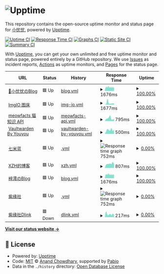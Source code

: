 # ![Upptime](https://img.jerryyang.link/2023/07/08/4.webp)

This repository contains the open-source uptime monitor and status page for [小忧忧](https://www.jerryyang.link), powered by [Upptime](https://github.com/upptime/upptime).

[![Uptime CI](https://github.com/jerryyang-git/Site-operation-detection/workflows/Uptime%20CI/badge.svg)](https://github.com/jerryyang-git/Site-operation-detection/actions?query=workflow%3A%22Uptime+CI%22)
[![Response Time CI](https://github.com/jerryyang-git/Site-operation-detection/workflows/Response%20Time%20CI/badge.svg)](https://github.com/jerryyang-git/Site-operation-detection/actions?query=workflow%3A%22Response+Time+CI%22)
[![Graphs CI](https://github.com/jerryyang-git/Site-operation-detection/workflows/Graphs%20CI/badge.svg)](https://github.com/jerryyang-git/Site-operation-detection/actions?query=workflow%3A%22Graphs+CI%22)
[![Static Site CI](https://github.com/jerryyang-git/Site-operation-detection/workflows/Static%20Site%20CI/badge.svg)](https://github.com/jerryyang-git/Site-operation-detection/actions?query=workflow%3A%22Static+Site+CI%22)
[![Summary CI](https://github.com/jerryyang-git/Site-operation-detection/workflows/Summary%20CI/badge.svg)](https://github.com/jerryyang-git/Site-operation-detection/actions?query=workflow%3A%22Summary+CI%22)

With [Upptime](https://upptime.js.org), you can get your own unlimited and free uptime monitor and status page, powered entirely by a GitHub repository. We use [Issues](https://github.com/jerryyang-git/Site-operation-detection/issues) as incident reports, [Actions](https://github.com/jerryyang-git/Site-operation-detection/actions) as uptime monitors, and [Pages](https://runtime.jerryyang.link) for the status page.

<!--start: status pages-->
<!-- This summary is generated by Upptime (https://github.com/upptime/upptime) -->
<!-- Do not edit this manually, your changes will be overwritten -->
<!-- prettier-ignore -->
| URL | Status | History | Response Time | Uptime |
| --- | ------ | ------- | ------------- | ------ |
| <img alt="" src="https://icons.duckduckgo.com/ip3/www.jerryyang.link.ico" height="13"> [👋小忧忧のBlog](https://www.jerryyang.link) | 🟩 Up | [blog.yml](https://github.com/youyou-sudo/Site-operation-detection/commits/HEAD/history/blog.yml) | <details><summary><img alt="Response time graph" src="./graphs/blog/response-time-week.png" height="20"> 1676ms</summary><br><a href="https://runtime.jerryyang.link/history/blog"><img alt="Response time 1466" src="https://img.shields.io/endpoint?url=https%3A%2F%2Fraw.githubusercontent.com%2Fyouyou-sudo%2FSite-operation-detection%2FHEAD%2Fapi%2Fblog%2Fresponse-time.json"></a><br><a href="https://runtime.jerryyang.link/history/blog"><img alt="24-hour response time 1729" src="https://img.shields.io/endpoint?url=https%3A%2F%2Fraw.githubusercontent.com%2Fyouyou-sudo%2FSite-operation-detection%2FHEAD%2Fapi%2Fblog%2Fresponse-time-day.json"></a><br><a href="https://runtime.jerryyang.link/history/blog"><img alt="7-day response time 1676" src="https://img.shields.io/endpoint?url=https%3A%2F%2Fraw.githubusercontent.com%2Fyouyou-sudo%2FSite-operation-detection%2FHEAD%2Fapi%2Fblog%2Fresponse-time-week.json"></a><br><a href="https://runtime.jerryyang.link/history/blog"><img alt="30-day response time 1466" src="https://img.shields.io/endpoint?url=https%3A%2F%2Fraw.githubusercontent.com%2Fyouyou-sudo%2FSite-operation-detection%2FHEAD%2Fapi%2Fblog%2Fresponse-time-month.json"></a><br><a href="https://runtime.jerryyang.link/history/blog"><img alt="1-year response time 1466" src="https://img.shields.io/endpoint?url=https%3A%2F%2Fraw.githubusercontent.com%2Fyouyou-sudo%2FSite-operation-detection%2FHEAD%2Fapi%2Fblog%2Fresponse-time-year.json"></a></details> | <details><summary><a href="https://runtime.jerryyang.link/history/blog">100.00%</a></summary><a href="https://runtime.jerryyang.link/history/blog"><img alt="All-time uptime 100.00%" src="https://img.shields.io/endpoint?url=https%3A%2F%2Fraw.githubusercontent.com%2Fyouyou-sudo%2FSite-operation-detection%2FHEAD%2Fapi%2Fblog%2Fuptime.json"></a><br><a href="https://runtime.jerryyang.link/history/blog"><img alt="24-hour uptime 99.99%" src="https://img.shields.io/endpoint?url=https%3A%2F%2Fraw.githubusercontent.com%2Fyouyou-sudo%2FSite-operation-detection%2FHEAD%2Fapi%2Fblog%2Fuptime-day.json"></a><br><a href="https://runtime.jerryyang.link/history/blog"><img alt="7-day uptime 100.00%" src="https://img.shields.io/endpoint?url=https%3A%2F%2Fraw.githubusercontent.com%2Fyouyou-sudo%2FSite-operation-detection%2FHEAD%2Fapi%2Fblog%2Fuptime-week.json"></a><br><a href="https://runtime.jerryyang.link/history/blog"><img alt="30-day uptime 100.00%" src="https://img.shields.io/endpoint?url=https%3A%2F%2Fraw.githubusercontent.com%2Fyouyou-sudo%2FSite-operation-detection%2FHEAD%2Fapi%2Fblog%2Fuptime-month.json"></a><br><a href="https://runtime.jerryyang.link/history/blog"><img alt="1-year uptime 100.00%" src="https://img.shields.io/endpoint?url=https%3A%2F%2Fraw.githubusercontent.com%2Fyouyou-sudo%2FSite-operation-detection%2FHEAD%2Fapi%2Fblog%2Fuptime-year.json"></a></details>
| <img alt="" src="https://icons.duckduckgo.com/ip3/imgio.jerryyang.link.ico" height="13"> [ImgIO 图床](https://imgio.jerryyang.link) | 🟩 Up | [img-io.yml](https://github.com/youyou-sudo/Site-operation-detection/commits/HEAD/history/img-io.yml) | <details><summary><img alt="Response time graph" src="./graphs/img-io/response-time-week.png" height="20"> 1677ms</summary><br><a href="https://runtime.jerryyang.link/history/img-io"><img alt="Response time 1209" src="https://img.shields.io/endpoint?url=https%3A%2F%2Fraw.githubusercontent.com%2Fyouyou-sudo%2FSite-operation-detection%2FHEAD%2Fapi%2Fimg-io%2Fresponse-time.json"></a><br><a href="https://runtime.jerryyang.link/history/img-io"><img alt="24-hour response time 1107" src="https://img.shields.io/endpoint?url=https%3A%2F%2Fraw.githubusercontent.com%2Fyouyou-sudo%2FSite-operation-detection%2FHEAD%2Fapi%2Fimg-io%2Fresponse-time-day.json"></a><br><a href="https://runtime.jerryyang.link/history/img-io"><img alt="7-day response time 1677" src="https://img.shields.io/endpoint?url=https%3A%2F%2Fraw.githubusercontent.com%2Fyouyou-sudo%2FSite-operation-detection%2FHEAD%2Fapi%2Fimg-io%2Fresponse-time-week.json"></a><br><a href="https://runtime.jerryyang.link/history/img-io"><img alt="30-day response time 1209" src="https://img.shields.io/endpoint?url=https%3A%2F%2Fraw.githubusercontent.com%2Fyouyou-sudo%2FSite-operation-detection%2FHEAD%2Fapi%2Fimg-io%2Fresponse-time-month.json"></a><br><a href="https://runtime.jerryyang.link/history/img-io"><img alt="1-year response time 1209" src="https://img.shields.io/endpoint?url=https%3A%2F%2Fraw.githubusercontent.com%2Fyouyou-sudo%2FSite-operation-detection%2FHEAD%2Fapi%2Fimg-io%2Fresponse-time-year.json"></a></details> | <details><summary><a href="https://runtime.jerryyang.link/history/img-io">100.00%</a></summary><a href="https://runtime.jerryyang.link/history/img-io"><img alt="All-time uptime 100.00%" src="https://img.shields.io/endpoint?url=https%3A%2F%2Fraw.githubusercontent.com%2Fyouyou-sudo%2FSite-operation-detection%2FHEAD%2Fapi%2Fimg-io%2Fuptime.json"></a><br><a href="https://runtime.jerryyang.link/history/img-io"><img alt="24-hour uptime 100.00%" src="https://img.shields.io/endpoint?url=https%3A%2F%2Fraw.githubusercontent.com%2Fyouyou-sudo%2FSite-operation-detection%2FHEAD%2Fapi%2Fimg-io%2Fuptime-day.json"></a><br><a href="https://runtime.jerryyang.link/history/img-io"><img alt="7-day uptime 100.00%" src="https://img.shields.io/endpoint?url=https%3A%2F%2Fraw.githubusercontent.com%2Fyouyou-sudo%2FSite-operation-detection%2FHEAD%2Fapi%2Fimg-io%2Fuptime-week.json"></a><br><a href="https://runtime.jerryyang.link/history/img-io"><img alt="30-day uptime 100.00%" src="https://img.shields.io/endpoint?url=https%3A%2F%2Fraw.githubusercontent.com%2Fyouyou-sudo%2FSite-operation-detection%2FHEAD%2Fapi%2Fimg-io%2Fuptime-month.json"></a><br><a href="https://runtime.jerryyang.link/history/img-io"><img alt="1-year uptime 100.00%" src="https://img.shields.io/endpoint?url=https%3A%2F%2Fraw.githubusercontent.com%2Fyouyou-sudo%2FSite-operation-detection%2FHEAD%2Fapi%2Fimg-io%2Fuptime-year.json"></a></details>
| <img alt="" src="https://icons.duckduckgo.com/ip3/meowfacts.jerryyang.link.ico" height="13"> [meowfacts 猫知识 API](https://meowfacts.jerryyang.link) | 🟩 Up | [meowfacts-api.yml](https://github.com/youyou-sudo/Site-operation-detection/commits/HEAD/history/meowfacts-api.yml) | <details><summary><img alt="Response time graph" src="./graphs/meowfacts-api/response-time-week.png" height="20"> 795ms</summary><br><a href="https://runtime.jerryyang.link/history/meowfacts-api"><img alt="Response time 832" src="https://img.shields.io/endpoint?url=https%3A%2F%2Fraw.githubusercontent.com%2Fyouyou-sudo%2FSite-operation-detection%2FHEAD%2Fapi%2Fmeowfacts-api%2Fresponse-time.json"></a><br><a href="https://runtime.jerryyang.link/history/meowfacts-api"><img alt="24-hour response time 666" src="https://img.shields.io/endpoint?url=https%3A%2F%2Fraw.githubusercontent.com%2Fyouyou-sudo%2FSite-operation-detection%2FHEAD%2Fapi%2Fmeowfacts-api%2Fresponse-time-day.json"></a><br><a href="https://runtime.jerryyang.link/history/meowfacts-api"><img alt="7-day response time 795" src="https://img.shields.io/endpoint?url=https%3A%2F%2Fraw.githubusercontent.com%2Fyouyou-sudo%2FSite-operation-detection%2FHEAD%2Fapi%2Fmeowfacts-api%2Fresponse-time-week.json"></a><br><a href="https://runtime.jerryyang.link/history/meowfacts-api"><img alt="30-day response time 832" src="https://img.shields.io/endpoint?url=https%3A%2F%2Fraw.githubusercontent.com%2Fyouyou-sudo%2FSite-operation-detection%2FHEAD%2Fapi%2Fmeowfacts-api%2Fresponse-time-month.json"></a><br><a href="https://runtime.jerryyang.link/history/meowfacts-api"><img alt="1-year response time 832" src="https://img.shields.io/endpoint?url=https%3A%2F%2Fraw.githubusercontent.com%2Fyouyou-sudo%2FSite-operation-detection%2FHEAD%2Fapi%2Fmeowfacts-api%2Fresponse-time-year.json"></a></details> | <details><summary><a href="https://runtime.jerryyang.link/history/meowfacts-api">100.00%</a></summary><a href="https://runtime.jerryyang.link/history/meowfacts-api"><img alt="All-time uptime 100.00%" src="https://img.shields.io/endpoint?url=https%3A%2F%2Fraw.githubusercontent.com%2Fyouyou-sudo%2FSite-operation-detection%2FHEAD%2Fapi%2Fmeowfacts-api%2Fuptime.json"></a><br><a href="https://runtime.jerryyang.link/history/meowfacts-api"><img alt="24-hour uptime 100.00%" src="https://img.shields.io/endpoint?url=https%3A%2F%2Fraw.githubusercontent.com%2Fyouyou-sudo%2FSite-operation-detection%2FHEAD%2Fapi%2Fmeowfacts-api%2Fuptime-day.json"></a><br><a href="https://runtime.jerryyang.link/history/meowfacts-api"><img alt="7-day uptime 100.00%" src="https://img.shields.io/endpoint?url=https%3A%2F%2Fraw.githubusercontent.com%2Fyouyou-sudo%2FSite-operation-detection%2FHEAD%2Fapi%2Fmeowfacts-api%2Fuptime-week.json"></a><br><a href="https://runtime.jerryyang.link/history/meowfacts-api"><img alt="30-day uptime 100.00%" src="https://img.shields.io/endpoint?url=https%3A%2F%2Fraw.githubusercontent.com%2Fyouyou-sudo%2FSite-operation-detection%2FHEAD%2Fapi%2Fmeowfacts-api%2Fuptime-month.json"></a><br><a href="https://runtime.jerryyang.link/history/meowfacts-api"><img alt="1-year uptime 100.00%" src="https://img.shields.io/endpoint?url=https%3A%2F%2Fraw.githubusercontent.com%2Fyouyou-sudo%2FSite-operation-detection%2FHEAD%2Fapi%2Fmeowfacts-api%2Fuptime-year.json"></a></details>
| <img alt="" src="https://icons.duckduckgo.com/ip3/vault.jerryyang.link.ico" height="13"> [Vaultwarden By Youyou](https://vault.jerryyang.link/) | 🟩 Up | [vaultwarden-by-youyou.yml](https://github.com/youyou-sudo/Site-operation-detection/commits/HEAD/history/vaultwarden-by-youyou.yml) | <details><summary><img alt="Response time graph" src="./graphs/vaultwarden-by-youyou/response-time-week.png" height="20"> 500ms</summary><br><a href="https://runtime.jerryyang.link/history/vaultwarden-by-youyou"><img alt="Response time 559" src="https://img.shields.io/endpoint?url=https%3A%2F%2Fraw.githubusercontent.com%2Fyouyou-sudo%2FSite-operation-detection%2FHEAD%2Fapi%2Fvaultwarden-by-youyou%2Fresponse-time.json"></a><br><a href="https://runtime.jerryyang.link/history/vaultwarden-by-youyou"><img alt="24-hour response time 534" src="https://img.shields.io/endpoint?url=https%3A%2F%2Fraw.githubusercontent.com%2Fyouyou-sudo%2FSite-operation-detection%2FHEAD%2Fapi%2Fvaultwarden-by-youyou%2Fresponse-time-day.json"></a><br><a href="https://runtime.jerryyang.link/history/vaultwarden-by-youyou"><img alt="7-day response time 500" src="https://img.shields.io/endpoint?url=https%3A%2F%2Fraw.githubusercontent.com%2Fyouyou-sudo%2FSite-operation-detection%2FHEAD%2Fapi%2Fvaultwarden-by-youyou%2Fresponse-time-week.json"></a><br><a href="https://runtime.jerryyang.link/history/vaultwarden-by-youyou"><img alt="30-day response time 559" src="https://img.shields.io/endpoint?url=https%3A%2F%2Fraw.githubusercontent.com%2Fyouyou-sudo%2FSite-operation-detection%2FHEAD%2Fapi%2Fvaultwarden-by-youyou%2Fresponse-time-month.json"></a><br><a href="https://runtime.jerryyang.link/history/vaultwarden-by-youyou"><img alt="1-year response time 559" src="https://img.shields.io/endpoint?url=https%3A%2F%2Fraw.githubusercontent.com%2Fyouyou-sudo%2FSite-operation-detection%2FHEAD%2Fapi%2Fvaultwarden-by-youyou%2Fresponse-time-year.json"></a></details> | <details><summary><a href="https://runtime.jerryyang.link/history/vaultwarden-by-youyou">100.00%</a></summary><a href="https://runtime.jerryyang.link/history/vaultwarden-by-youyou"><img alt="All-time uptime 98.15%" src="https://img.shields.io/endpoint?url=https%3A%2F%2Fraw.githubusercontent.com%2Fyouyou-sudo%2FSite-operation-detection%2FHEAD%2Fapi%2Fvaultwarden-by-youyou%2Fuptime.json"></a><br><a href="https://runtime.jerryyang.link/history/vaultwarden-by-youyou"><img alt="24-hour uptime 100.00%" src="https://img.shields.io/endpoint?url=https%3A%2F%2Fraw.githubusercontent.com%2Fyouyou-sudo%2FSite-operation-detection%2FHEAD%2Fapi%2Fvaultwarden-by-youyou%2Fuptime-day.json"></a><br><a href="https://runtime.jerryyang.link/history/vaultwarden-by-youyou"><img alt="7-day uptime 100.00%" src="https://img.shields.io/endpoint?url=https%3A%2F%2Fraw.githubusercontent.com%2Fyouyou-sudo%2FSite-operation-detection%2FHEAD%2Fapi%2Fvaultwarden-by-youyou%2Fuptime-week.json"></a><br><a href="https://runtime.jerryyang.link/history/vaultwarden-by-youyou"><img alt="30-day uptime 98.15%" src="https://img.shields.io/endpoint?url=https%3A%2F%2Fraw.githubusercontent.com%2Fyouyou-sudo%2FSite-operation-detection%2FHEAD%2Fapi%2Fvaultwarden-by-youyou%2Fuptime-month.json"></a><br><a href="https://runtime.jerryyang.link/history/vaultwarden-by-youyou"><img alt="1-year uptime 98.15%" src="https://img.shields.io/endpoint?url=https%3A%2F%2Fraw.githubusercontent.com%2Fyouyou-sudo%2FSite-operation-detection%2FHEAD%2Fapi%2Fvaultwarden-by-youyou%2Fuptime-year.json"></a></details>
| <img alt="" src="https://icons.duckduckgo.com/ip3/chirmyram.top.ico" height="13"> [七米蓝](https://chirmyram.top) | 🟩 Up | [.yml](https://github.com/youyou-sudo/Site-operation-detection/commits/HEAD/history/.yml) | <details><summary><img alt="Response time graph" src="./graphs//response-time-week.png" height="20"> 752ms</summary><br><a href="https://runtime.jerryyang.link/history/"><img alt="Response time 740" src="https://img.shields.io/endpoint?url=https%3A%2F%2Fraw.githubusercontent.com%2Fyouyou-sudo%2FSite-operation-detection%2FHEAD%2Fapi%2F%2Fresponse-time.json"></a><br><a href="https://runtime.jerryyang.link/history/"><img alt="24-hour response time 658" src="https://img.shields.io/endpoint?url=https%3A%2F%2Fraw.githubusercontent.com%2Fyouyou-sudo%2FSite-operation-detection%2FHEAD%2Fapi%2F%2Fresponse-time-day.json"></a><br><a href="https://runtime.jerryyang.link/history/"><img alt="7-day response time 752" src="https://img.shields.io/endpoint?url=https%3A%2F%2Fraw.githubusercontent.com%2Fyouyou-sudo%2FSite-operation-detection%2FHEAD%2Fapi%2F%2Fresponse-time-week.json"></a><br><a href="https://runtime.jerryyang.link/history/"><img alt="30-day response time 740" src="https://img.shields.io/endpoint?url=https%3A%2F%2Fraw.githubusercontent.com%2Fyouyou-sudo%2FSite-operation-detection%2FHEAD%2Fapi%2F%2Fresponse-time-month.json"></a><br><a href="https://runtime.jerryyang.link/history/"><img alt="1-year response time 740" src="https://img.shields.io/endpoint?url=https%3A%2F%2Fraw.githubusercontent.com%2Fyouyou-sudo%2FSite-operation-detection%2FHEAD%2Fapi%2F%2Fresponse-time-year.json"></a></details> | <details><summary><a href="https://runtime.jerryyang.link/history/">0.00%</a></summary><a href="https://runtime.jerryyang.link/history/"><img alt="All-time uptime 0.00%" src="https://img.shields.io/endpoint?url=https%3A%2F%2Fraw.githubusercontent.com%2Fyouyou-sudo%2FSite-operation-detection%2FHEAD%2Fapi%2F%2Fuptime.json"></a><br><a href="https://runtime.jerryyang.link/history/"><img alt="24-hour uptime 0.00%" src="https://img.shields.io/endpoint?url=https%3A%2F%2Fraw.githubusercontent.com%2Fyouyou-sudo%2FSite-operation-detection%2FHEAD%2Fapi%2F%2Fuptime-day.json"></a><br><a href="https://runtime.jerryyang.link/history/"><img alt="7-day uptime 0.00%" src="https://img.shields.io/endpoint?url=https%3A%2F%2Fraw.githubusercontent.com%2Fyouyou-sudo%2FSite-operation-detection%2FHEAD%2Fapi%2F%2Fuptime-week.json"></a><br><a href="https://runtime.jerryyang.link/history/"><img alt="30-day uptime 0.00%" src="https://img.shields.io/endpoint?url=https%3A%2F%2Fraw.githubusercontent.com%2Fyouyou-sudo%2FSite-operation-detection%2FHEAD%2Fapi%2F%2Fuptime-month.json"></a><br><a href="https://runtime.jerryyang.link/history/"><img alt="1-year uptime 0.00%" src="https://img.shields.io/endpoint?url=https%3A%2F%2Fraw.githubusercontent.com%2Fyouyou-sudo%2FSite-operation-detection%2FHEAD%2Fapi%2F%2Fuptime-year.json"></a></details>
| <img alt="" src="https://icons.duckduckgo.com/ip3/blog.xzh.gs.ico" height="13"> [XZH的博客](https://blog.xzh.gs) | 🟩 Up | [xzh.yml](https://github.com/youyou-sudo/Site-operation-detection/commits/HEAD/history/xzh.yml) | <details><summary><img alt="Response time graph" src="./graphs/xzh/response-time-week.png" height="20"> 807ms</summary><br><a href="https://runtime.jerryyang.link/history/xzh"><img alt="Response time 794" src="https://img.shields.io/endpoint?url=https%3A%2F%2Fraw.githubusercontent.com%2Fyouyou-sudo%2FSite-operation-detection%2FHEAD%2Fapi%2Fxzh%2Fresponse-time.json"></a><br><a href="https://runtime.jerryyang.link/history/xzh"><img alt="24-hour response time 734" src="https://img.shields.io/endpoint?url=https%3A%2F%2Fraw.githubusercontent.com%2Fyouyou-sudo%2FSite-operation-detection%2FHEAD%2Fapi%2Fxzh%2Fresponse-time-day.json"></a><br><a href="https://runtime.jerryyang.link/history/xzh"><img alt="7-day response time 807" src="https://img.shields.io/endpoint?url=https%3A%2F%2Fraw.githubusercontent.com%2Fyouyou-sudo%2FSite-operation-detection%2FHEAD%2Fapi%2Fxzh%2Fresponse-time-week.json"></a><br><a href="https://runtime.jerryyang.link/history/xzh"><img alt="30-day response time 794" src="https://img.shields.io/endpoint?url=https%3A%2F%2Fraw.githubusercontent.com%2Fyouyou-sudo%2FSite-operation-detection%2FHEAD%2Fapi%2Fxzh%2Fresponse-time-month.json"></a><br><a href="https://runtime.jerryyang.link/history/xzh"><img alt="1-year response time 794" src="https://img.shields.io/endpoint?url=https%3A%2F%2Fraw.githubusercontent.com%2Fyouyou-sudo%2FSite-operation-detection%2FHEAD%2Fapi%2Fxzh%2Fresponse-time-year.json"></a></details> | <details><summary><a href="https://runtime.jerryyang.link/history/xzh">100.00%</a></summary><a href="https://runtime.jerryyang.link/history/xzh"><img alt="All-time uptime 100.00%" src="https://img.shields.io/endpoint?url=https%3A%2F%2Fraw.githubusercontent.com%2Fyouyou-sudo%2FSite-operation-detection%2FHEAD%2Fapi%2Fxzh%2Fuptime.json"></a><br><a href="https://runtime.jerryyang.link/history/xzh"><img alt="24-hour uptime 100.00%" src="https://img.shields.io/endpoint?url=https%3A%2F%2Fraw.githubusercontent.com%2Fyouyou-sudo%2FSite-operation-detection%2FHEAD%2Fapi%2Fxzh%2Fuptime-day.json"></a><br><a href="https://runtime.jerryyang.link/history/xzh"><img alt="7-day uptime 100.00%" src="https://img.shields.io/endpoint?url=https%3A%2F%2Fraw.githubusercontent.com%2Fyouyou-sudo%2FSite-operation-detection%2FHEAD%2Fapi%2Fxzh%2Fuptime-week.json"></a><br><a href="https://runtime.jerryyang.link/history/xzh"><img alt="30-day uptime 100.00%" src="https://img.shields.io/endpoint?url=https%3A%2F%2Fraw.githubusercontent.com%2Fyouyou-sudo%2FSite-operation-detection%2FHEAD%2Fapi%2Fxzh%2Fuptime-month.json"></a><br><a href="https://runtime.jerryyang.link/history/xzh"><img alt="1-year uptime 100.00%" src="https://img.shields.io/endpoint?url=https%3A%2F%2Fraw.githubusercontent.com%2Fyouyou-sudo%2FSite-operation-detection%2FHEAD%2Fapi%2Fxzh%2Fuptime-year.json"></a></details>
| <img alt="" src="https://icons.duckduckgo.com/ip3/zil.ing.ico" height="13"> [梓澪のBlog](https://zil.ing) | 🟩 Up | [blog.yml](https://github.com/youyou-sudo/Site-operation-detection/commits/HEAD/history/blog.yml) | <details><summary><img alt="Response time graph" src="./graphs/blog/response-time-week.png" height="20"> 1676ms</summary><br><a href="https://runtime.jerryyang.link/history/blog"><img alt="Response time 1466" src="https://img.shields.io/endpoint?url=https%3A%2F%2Fraw.githubusercontent.com%2Fyouyou-sudo%2FSite-operation-detection%2FHEAD%2Fapi%2Fblog%2Fresponse-time.json"></a><br><a href="https://runtime.jerryyang.link/history/blog"><img alt="24-hour response time 1729" src="https://img.shields.io/endpoint?url=https%3A%2F%2Fraw.githubusercontent.com%2Fyouyou-sudo%2FSite-operation-detection%2FHEAD%2Fapi%2Fblog%2Fresponse-time-day.json"></a><br><a href="https://runtime.jerryyang.link/history/blog"><img alt="7-day response time 1676" src="https://img.shields.io/endpoint?url=https%3A%2F%2Fraw.githubusercontent.com%2Fyouyou-sudo%2FSite-operation-detection%2FHEAD%2Fapi%2Fblog%2Fresponse-time-week.json"></a><br><a href="https://runtime.jerryyang.link/history/blog"><img alt="30-day response time 1466" src="https://img.shields.io/endpoint?url=https%3A%2F%2Fraw.githubusercontent.com%2Fyouyou-sudo%2FSite-operation-detection%2FHEAD%2Fapi%2Fblog%2Fresponse-time-month.json"></a><br><a href="https://runtime.jerryyang.link/history/blog"><img alt="1-year response time 1466" src="https://img.shields.io/endpoint?url=https%3A%2F%2Fraw.githubusercontent.com%2Fyouyou-sudo%2FSite-operation-detection%2FHEAD%2Fapi%2Fblog%2Fresponse-time-year.json"></a></details> | <details><summary><a href="https://runtime.jerryyang.link/history/blog">100.00%</a></summary><a href="https://runtime.jerryyang.link/history/blog"><img alt="All-time uptime 100.00%" src="https://img.shields.io/endpoint?url=https%3A%2F%2Fraw.githubusercontent.com%2Fyouyou-sudo%2FSite-operation-detection%2FHEAD%2Fapi%2Fblog%2Fuptime.json"></a><br><a href="https://runtime.jerryyang.link/history/blog"><img alt="24-hour uptime 99.99%" src="https://img.shields.io/endpoint?url=https%3A%2F%2Fraw.githubusercontent.com%2Fyouyou-sudo%2FSite-operation-detection%2FHEAD%2Fapi%2Fblog%2Fuptime-day.json"></a><br><a href="https://runtime.jerryyang.link/history/blog"><img alt="7-day uptime 100.00%" src="https://img.shields.io/endpoint?url=https%3A%2F%2Fraw.githubusercontent.com%2Fyouyou-sudo%2FSite-operation-detection%2FHEAD%2Fapi%2Fblog%2Fuptime-week.json"></a><br><a href="https://runtime.jerryyang.link/history/blog"><img alt="30-day uptime 100.00%" src="https://img.shields.io/endpoint?url=https%3A%2F%2Fraw.githubusercontent.com%2Fyouyou-sudo%2FSite-operation-detection%2FHEAD%2Fapi%2Fblog%2Fuptime-month.json"></a><br><a href="https://runtime.jerryyang.link/history/blog"><img alt="1-year uptime 100.00%" src="https://img.shields.io/endpoint?url=https%3A%2F%2Fraw.githubusercontent.com%2Fyouyou-sudo%2FSite-operation-detection%2FHEAD%2Fapi%2Fblog%2Fuptime-year.json"></a></details>
| <img alt="" src="https://icons.duckduckgo.com/ip3/galzy.eu.org.ico" height="13"> [紫缘社](https://galzy.eu.org) | 🟩 Up | [.yml](https://github.com/youyou-sudo/Site-operation-detection/commits/HEAD/history/.yml) | <details><summary><img alt="Response time graph" src="./graphs//response-time-week.png" height="20"> 752ms</summary><br><a href="https://runtime.jerryyang.link/history/"><img alt="Response time 740" src="https://img.shields.io/endpoint?url=https%3A%2F%2Fraw.githubusercontent.com%2Fyouyou-sudo%2FSite-operation-detection%2FHEAD%2Fapi%2F%2Fresponse-time.json"></a><br><a href="https://runtime.jerryyang.link/history/"><img alt="24-hour response time 658" src="https://img.shields.io/endpoint?url=https%3A%2F%2Fraw.githubusercontent.com%2Fyouyou-sudo%2FSite-operation-detection%2FHEAD%2Fapi%2F%2Fresponse-time-day.json"></a><br><a href="https://runtime.jerryyang.link/history/"><img alt="7-day response time 752" src="https://img.shields.io/endpoint?url=https%3A%2F%2Fraw.githubusercontent.com%2Fyouyou-sudo%2FSite-operation-detection%2FHEAD%2Fapi%2F%2Fresponse-time-week.json"></a><br><a href="https://runtime.jerryyang.link/history/"><img alt="30-day response time 740" src="https://img.shields.io/endpoint?url=https%3A%2F%2Fraw.githubusercontent.com%2Fyouyou-sudo%2FSite-operation-detection%2FHEAD%2Fapi%2F%2Fresponse-time-month.json"></a><br><a href="https://runtime.jerryyang.link/history/"><img alt="1-year response time 740" src="https://img.shields.io/endpoint?url=https%3A%2F%2Fraw.githubusercontent.com%2Fyouyou-sudo%2FSite-operation-detection%2FHEAD%2Fapi%2F%2Fresponse-time-year.json"></a></details> | <details><summary><a href="https://runtime.jerryyang.link/history/">0.00%</a></summary><a href="https://runtime.jerryyang.link/history/"><img alt="All-time uptime 0.00%" src="https://img.shields.io/endpoint?url=https%3A%2F%2Fraw.githubusercontent.com%2Fyouyou-sudo%2FSite-operation-detection%2FHEAD%2Fapi%2F%2Fuptime.json"></a><br><a href="https://runtime.jerryyang.link/history/"><img alt="24-hour uptime 0.00%" src="https://img.shields.io/endpoint?url=https%3A%2F%2Fraw.githubusercontent.com%2Fyouyou-sudo%2FSite-operation-detection%2FHEAD%2Fapi%2F%2Fuptime-day.json"></a><br><a href="https://runtime.jerryyang.link/history/"><img alt="7-day uptime 0.00%" src="https://img.shields.io/endpoint?url=https%3A%2F%2Fraw.githubusercontent.com%2Fyouyou-sudo%2FSite-operation-detection%2FHEAD%2Fapi%2F%2Fuptime-week.json"></a><br><a href="https://runtime.jerryyang.link/history/"><img alt="30-day uptime 0.00%" src="https://img.shields.io/endpoint?url=https%3A%2F%2Fraw.githubusercontent.com%2Fyouyou-sudo%2FSite-operation-detection%2FHEAD%2Fapi%2F%2Fuptime-month.json"></a><br><a href="https://runtime.jerryyang.link/history/"><img alt="1-year uptime 0.00%" src="https://img.shields.io/endpoint?url=https%3A%2F%2Fraw.githubusercontent.com%2Fyouyou-sudo%2FSite-operation-detection%2FHEAD%2Fapi%2F%2Fuptime-year.json"></a></details>
| <img alt="" src="https://icons.duckduckgo.com/ip3/dlinkline.transmission2.eu.org.ico" height="13"> [紫缘社Dlink](https://dlinkline.transmission2.eu.org) | 🟥 Down | [dlink.yml](https://github.com/youyou-sudo/Site-operation-detection/commits/HEAD/history/dlink.yml) | <details><summary><img alt="Response time graph" src="./graphs/dlink/response-time-week.png" height="20"> 217ms</summary><br><a href="https://runtime.jerryyang.link/history/dlink"><img alt="Response time 559" src="https://img.shields.io/endpoint?url=https%3A%2F%2Fraw.githubusercontent.com%2Fyouyou-sudo%2FSite-operation-detection%2FHEAD%2Fapi%2Fdlink%2Fresponse-time.json"></a><br><a href="https://runtime.jerryyang.link/history/dlink"><img alt="24-hour response time 171" src="https://img.shields.io/endpoint?url=https%3A%2F%2Fraw.githubusercontent.com%2Fyouyou-sudo%2FSite-operation-detection%2FHEAD%2Fapi%2Fdlink%2Fresponse-time-day.json"></a><br><a href="https://runtime.jerryyang.link/history/dlink"><img alt="7-day response time 217" src="https://img.shields.io/endpoint?url=https%3A%2F%2Fraw.githubusercontent.com%2Fyouyou-sudo%2FSite-operation-detection%2FHEAD%2Fapi%2Fdlink%2Fresponse-time-week.json"></a><br><a href="https://runtime.jerryyang.link/history/dlink"><img alt="30-day response time 559" src="https://img.shields.io/endpoint?url=https%3A%2F%2Fraw.githubusercontent.com%2Fyouyou-sudo%2FSite-operation-detection%2FHEAD%2Fapi%2Fdlink%2Fresponse-time-month.json"></a><br><a href="https://runtime.jerryyang.link/history/dlink"><img alt="1-year response time 559" src="https://img.shields.io/endpoint?url=https%3A%2F%2Fraw.githubusercontent.com%2Fyouyou-sudo%2FSite-operation-detection%2FHEAD%2Fapi%2Fdlink%2Fresponse-time-year.json"></a></details> | <details><summary><a href="https://runtime.jerryyang.link/history/dlink">0.00%</a></summary><a href="https://runtime.jerryyang.link/history/dlink"><img alt="All-time uptime 0.00%" src="https://img.shields.io/endpoint?url=https%3A%2F%2Fraw.githubusercontent.com%2Fyouyou-sudo%2FSite-operation-detection%2FHEAD%2Fapi%2Fdlink%2Fuptime.json"></a><br><a href="https://runtime.jerryyang.link/history/dlink"><img alt="24-hour uptime 0.00%" src="https://img.shields.io/endpoint?url=https%3A%2F%2Fraw.githubusercontent.com%2Fyouyou-sudo%2FSite-operation-detection%2FHEAD%2Fapi%2Fdlink%2Fuptime-day.json"></a><br><a href="https://runtime.jerryyang.link/history/dlink"><img alt="7-day uptime 0.00%" src="https://img.shields.io/endpoint?url=https%3A%2F%2Fraw.githubusercontent.com%2Fyouyou-sudo%2FSite-operation-detection%2FHEAD%2Fapi%2Fdlink%2Fuptime-week.json"></a><br><a href="https://runtime.jerryyang.link/history/dlink"><img alt="30-day uptime 0.00%" src="https://img.shields.io/endpoint?url=https%3A%2F%2Fraw.githubusercontent.com%2Fyouyou-sudo%2FSite-operation-detection%2FHEAD%2Fapi%2Fdlink%2Fuptime-month.json"></a><br><a href="https://runtime.jerryyang.link/history/dlink"><img alt="1-year uptime 0.00%" src="https://img.shields.io/endpoint?url=https%3A%2F%2Fraw.githubusercontent.com%2Fyouyou-sudo%2FSite-operation-detection%2FHEAD%2Fapi%2Fdlink%2Fuptime-year.json"></a></details>

<!--end: status pages-->

[**Visit our status website →**](https://runtime.jerryyang.link)

## 📄 License

- Powered by: [Upptime](https://github.com/upptime/upptime)
- Code: [MIT](./LICENSE) © [Anand Chowdhary](https://anandchowdhary.com), supported by [Pabio](https://pabio.com)
- Data in the `./history` directory: [Open Database License](https://opendatacommons.org/licenses/odbl/1-0/)
